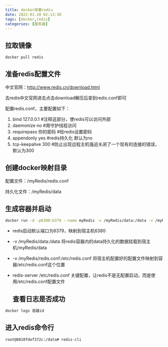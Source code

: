 ```yaml
---
title: docker部署redis
date: 2022-01-20 02:13:30
tags: [docker,redis]
categories: [服务器]
---
```


## 拉取镜像

```bash
docker pull redis
```

## 准备redis配置文件
中文官网：http://www.redis.cn/download.html

去redis中文官网进去点击download解压后拿到redis.conf即可

配置redis.conf，主要配置如下：
1. bind 127.0.0.1  #注释这部分，使redis可以访问外部
2. daemonize no  #用守护线程访问
3. requirepass 你的密码  #给redis设置密码
4. appendonly yes  #redis持久化  默认为no
5. tcp-keepalive 300   #防止出现远程主机强迫关闭了一个现有的连接的错误，默认为300

## 创建docker映射目录

配置文件：/myRedis/redis.conf

持久化文件：/myRedis/data

## 生成容器并启动

```bash
docker run -d -p6380:6379 --name myRedis -v /myRedis/data:/data -v /myRedis/redis.conf:/etc/redis.conf redis redis-server /etc/redis.conf --appendonly yes
```

* redis启动默认端口为6379，映射到宿主机6380
* -v /myRedis/data:/data  将redis容器内的data持久化的数据挂载到宿主机/myRedis/data
* -v /myRedis/redis.conf:/etc/redis.conf   将宿主机配置好的配置文件映射到容器/etc/redis.conf这个位置
* redis-server /etc/redis.conf   关键配置，让redis不是无配置启动，而是使用/etc/redis.conf配置文件

  ## 查看日志是否成功

```bash
docker logs 容器id
```

## 进入redis命令行

```
root@8810fdef372c:/data# redis-cli
```
